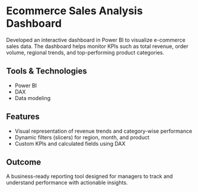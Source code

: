 
# Ecommerce Sales Analysis Dashboard

Developed an interactive dashboard in Power BI to visualize e-commerce sales data. The dashboard helps monitor KPIs such as total revenue, order volume, regional trends, and top-performing product categories.

## Tools & Technologies
- Power BI
- DAX
- Data modeling

## Features
- Visual representation of revenue trends and category-wise performance
- Dynamic filters (slicers) for region, month, and product
- Custom KPIs and calculated fields using DAX

## Outcome
A business-ready reporting tool designed for managers to track and understand performance with actionable insights.
